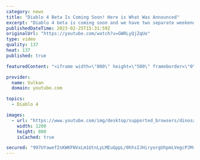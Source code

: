 ```yaml
---
category: news
title: "Diablo 4 Beta Is Coming Soon! Here is What Was Announced"
excerpt: "Diablo 4 beta is coming soon and we have two separate weekends to play, one for general public and another for pre-order only."
publishedDateTime: 2023-02-25T15:31:59Z
originalUrl: "https://youtube.com/watch?v=GWRLyQjZqUo"
type: video
quality: 137
heat: 137
published: true

featuredContent: "<iframe width=\"800\" height=\"500\" frameborder=\"0\" src=\"https://www.youtube.com/embed/GWRLyQjZqUo\" allow=\"accelerometer; autoplay; encrypted-media; gyroscope; picture-in-picture\" allowfullscreen></iframe>"

provider:
  name: Vulkan
  domain: youtube.com

topics:
  - Diablo 4

images:
  - url: "https://www.youtube.com/img/desktop/supported_browsers/dinosaur.png"
    width: 1200
    height: 800
    isCached: true

secured: "997UYawefZsKWKFNVxLm1UtnLyLMEuGppL/0hhsIJHiryorgUhpmLVegcPJMsFeRIelJnvQP5dKH+V9doW/pq83HyQranBzAlQz8CCFWKd3SRkfyoBmWODdaCH3fI76Lo/Aa66IpnsS8b/Jb7Q9MRpY57585oPIgiKoA0XlpMObPdi6kCK3wFCr/U2kU2R/7k2f8Fj1KM/VyN8szbUw0udmTOmPeoRXH47SYfTbhvcr7Ro5fyGj3PCqyx/rj/qA5azBVwK3Uzom5G07sFRmk9ScKLRmGsMXQC9nv2qWenMLTPgTx/i7y2Ux9LjfkousPb58w4fWQ799JiTKgr5qjfETMkmzTSmIUNSwaF2249dNn7HatRFZx+1qxelER29bPYpHn/l6bGF+mNa5kAyAokA==;giBgEhme4Zmr2KrLGIvdCQ=="
---
```


